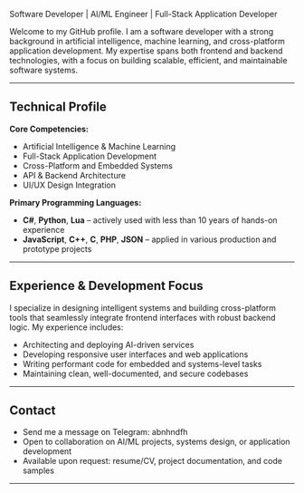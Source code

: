 Software Developer | AI/ML Engineer | Full-Stack Application Developer


Welcome to my GitHub profile. 
I am a software developer with a strong background in artificial intelligence, machine learning, and cross-platform application development. 
My expertise spans both frontend and backend technologies, with a focus on building scalable, efficient, and maintainable software systems.

---

## Technical Profile

**Core Competencies:**
- Artificial Intelligence & Machine Learning
- Full-Stack Application Development
- Cross-Platform and Embedded Systems
- API & Backend Architecture
- UI/UX Design Integration

**Primary Programming Languages:**
- **C#**, **Python**, **Lua** – actively used with less than 10 years of hands-on experience
- **JavaScript**, **C++**, **C**, **PHP**, **JSON** – applied in various production and prototype projects

---

## Experience & Development Focus

I specialize in designing intelligent systems and building cross-platform tools that seamlessly integrate frontend interfaces with robust backend logic. My experience includes:
- Architecting and deploying AI-driven services
- Developing responsive user interfaces and web applications
- Writing performant code for embedded and systems-level tasks
- Maintaining clean, well-documented, and secure codebases

---

## Contact 

- Send me a message on Telegram: abnhndfh
-  Open to collaboration on AI/ML projects, systems design, or application development
-  Available upon request: resume/CV, project documentation, and code samples

---

